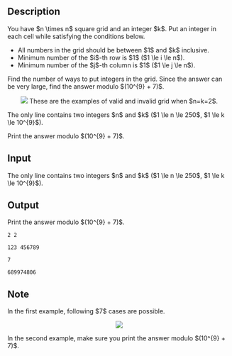 ## Description

<div><p>You have $n \times n$ square grid and an integer $k$. Put an integer in each cell while satisfying the conditions below.</p><ul> <li> All numbers in the grid should be between $1$ and $k$ inclusive. </li><li> Minimum number of the $i$-th row is $1$ ($1 \le i \le n$). </li><li> Minimum number of the $j$-th column is $1$ ($1 \le j \le n$). </li></ul><p>Find the number of ways to put integers in the grid. Since the answer can be very large, find the answer modulo $(10^{9} + 7)$.</p><center> <img class="tex-graphics" src="file://YpETExjR.png" style="max-width: 100.0%;max-height: 100.0%;"> These are the examples of valid and invalid grid when $n=k=2$. </center></div><div class="input-specification"><p>The only line contains two integers $n$ and $k$ ($1 \le n \le 250$, $1 \le k \le 10^{9}$).</p></div><div class="output-specification"><p>Print the answer modulo $(10^{9} + 7)$.</p></div>

## Input

<p>The only line contains two integers $n$ and $k$ ($1 \le n \le 250$, $1 \le k \le 10^{9}$).</p>

## Output

<p>Print the answer modulo $(10^{9} + 7)$.</p>





```input1
2 2
```




```input2
123 456789
```




```output1
7
```




```output2
689974806
```



## Note

<p>In the first example, following $7$ cases are possible.</p><center> <img class="tex-graphics" src="file://swQpNUCL.png" style="max-width: 100.0%;max-height: 100.0%;"> </center><p>In the second example, make sure you print the answer modulo $(10^{9} + 7)$.</p>
